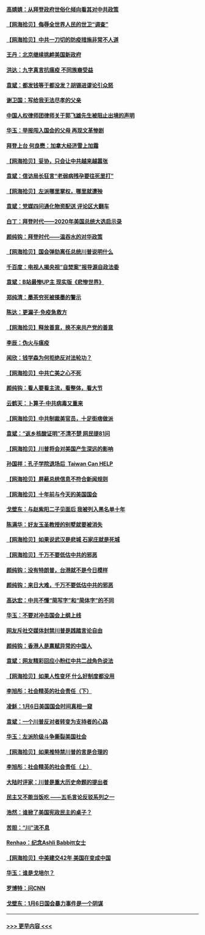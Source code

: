#### [高婧婧：从拜登政府世俗化倾向看其对中共政策](../pages/nsc993/n12730028.md?t=02040901) 
#### [【网海拾贝】侮辱全世界人民的世卫“调查”](../pages/nsc993/n12727884.md?t=02040901) 
#### [【网海拾贝】中共一刀切的防疫措施非常不人道](../pages/nsc993/n12724879.md?t=02040901) 
#### [王丹：北京继续挑衅美国新政府](../pages/nsc993/n12722456.md?t=02040901) 
#### [洪达：九字真言抗瘟疫 不同族裔受益](../pages/nsc993/n12722448.md?t=02040901) 
#### [袁斌：都发钱等于都没发？胡锡进谬论引众怒](../pages/nsc993/n12722393.md?t=02040901) 
#### [谢卫国：写给我无法尽孝的父亲](../pages/nsc993/n12720325.md?t=02040901) 
#### [中国人权律师团律师关于郭飞雄先生被阻止出境的声明](../pages/nsc993/n12720203.md?t=02040901) 
#### [华玉：举报闯入国会的父母 再现文革惨剧](../pages/nsc993/n12719070.md?t=02040901) 
#### [拜登上台 何良懋：加拿大经济雪上加霜](../pages/nsc993/n12718943.md?t=02040901) 
#### [【网海拾贝】妥协，只会让中共越来越嚣张](../pages/nsc993/n12717392.md?t=02040901) 
#### [袁斌：信访局长狂言“老弱病残孕要往死里打”](../pages/nsc993/n12717343.md?t=02040901) 
#### [【网海拾贝】左派哪里掌权，哪里就遭殃](../pages/nsc993/n12715009.md?t=02040901) 
#### [袁斌：党媒四问通化物资配送 评论区大翻车](../pages/nsc993/n12714950.md?t=02040901) 
#### [白丁：拜登时代——2020年美国总统大选启示录](../pages/nsc993/n12714920.md?t=02040901) 
#### [颜纯钩：拜登时代——温吞水的对华政策](../pages/nsc993/n12713245.md?t=02040901) 
#### [【网海拾贝】国会弹劾离任总统川普说明什么](../pages/nsc993/n12712816.md?t=02040901) 
#### [千百度：电视人揭央视“自焚案”报导源自政法委](../pages/nsc993/n12709760.md?t=02040901) 
#### [袁斌：B站最惨UP主 现实版《悲惨世界》](../pages/nsc993/n12709686.md?t=02040901) 
#### [郑纯清：墨茶穷死被搽墨的警示](../pages/nsc993/n12709262.md?t=02040901) 
#### [陈达：更漏子·免疫急救方](../pages/nsc993/n12709244.md?t=02040901) 
#### [【网海拾贝】释放善意，换不来共产党的善意](../pages/nsc993/n12708361.md?t=02040901) 
#### [李辰：伪火与瘟疫](../pages/nsc993/n12707981.md?t=02040901) 
#### [闻欣：钱学森为何拒绝反对法轮功？](../pages/nsc993/n12707407.md?t=02040901) 
#### [【网海拾贝】中共亡美之心不死](../pages/nsc993/n12707621.md?t=02040901) 
#### [颜纯钩：看人要看主流，看整体，看大节](../pages/nsc993/n12707536.md?t=02040901) 
#### [云鹤天：卜算子‧中共病毒又重来](../pages/nsc993/n12707408.md?t=02040901) 
#### [【网海拾贝】中共制裁美官员，十足街痞做派](../pages/nsc993/n12705115.md?t=02040901) 
#### [袁斌：“返乡核酸证明”不清不楚 网民提81问](../pages/nsc993/n12704982.md?t=02040901) 
#### [【网海拾贝】川普将会对美国产生深远的影响](../pages/nsc993/n12703045.md?t=02040901) 
#### [孙国祥：孔子学院退场后  Taiwan Can HELP](../pages/nsc993/n12702430.md?t=02040901) 
#### [【网海拾贝】屏蔽总统信息不符合新闻规则](../pages/nsc993/n12699998.md?t=02040901) 
#### [【网海拾贝】十年前与今天的美国国会](../pages/nsc993/n12696993.md?t=02040901) 
#### [戈壁东：与赵紫阳二子见面后 我被列入黑名单十年](../pages/nsc993/n12696215.md?t=02040901) 
#### [陈满华：好友玉圣教授的别墅就要被消失](../pages/nsc993/n12695411.md?t=02040901) 
#### [【网海拾贝】如果说武汉是悲城 石家庄就是死城](../pages/nsc993/n12694589.md?t=02040901) 
#### [【网海拾贝】千万不要低估中共的邪恶](../pages/nsc993/n12692771.md?t=02040901) 
#### [颜纯钩：没有特朗普，台港就不是今日模样](../pages/nsc993/n12692678.md?t=02040901) 
#### [颜纯钩：来日大难，千万不要低估中共的邪恶](../pages/nsc993/n12692080.md?t=02040901) 
#### [高达宏：中共不懂“简写字”和“简体字”的不同](../pages/nsc993/n12692068.md?t=02040901) 
#### [华玉：不要对冲击国会上纲上线](../pages/nsc993/n12689948.md?t=02040901) 
#### [网友斥社交媒体封禁川普是践踏言论自由](../pages/nsc993/n12687482.md?t=02040901) 
#### [颜纯钩：香港人是禀赋异常的中国人](../pages/nsc993/n12685142.md?t=02040901) 
#### [袁斌：网友精彩回应小粉红中共二战角色说法](../pages/nsc993/n12684994.md?t=02040901) 
#### [【网海拾贝】如果人性变坏 什么好制度都没用](../pages/nsc993/n12683000.md?t=02040901) 
#### [李旭彤：社会精英的社会责任（下）](../pages/nsc993/n12680604.md?t=02040901) 
#### [凌稣：1月6日美国国会时间真相一窥](../pages/nsc993/n12682780.md?t=02040901) 
#### [袁斌：一个川普反对者转变为支持者的心路](../pages/nsc993/n12682700.md?t=02040901) 
#### [华玉：左派阶级斗争撕裂美国社会](../pages/nsc993/n12681226.md?t=02040901) 
#### [【网海拾贝】如果推特禁川普的言是合理的](../pages/nsc993/n12681232.md?t=02040901) 
#### [李旭彤：社会精英的社会责任（上）](../pages/nsc993/n12680501.md?t=02040901) 
#### [大陆时评家：川普是重大历史命题的提出者](../pages/nsc993/n12679904.md?t=02040901) 
#### [民主又不能当饭吃 ——五毛言论反驳系列之一](../pages/nsc993/n12679877.md?t=02040901) 
#### [浩然：谁掀了美国宪政民主的桌子？](../pages/nsc993/n12679850.md?t=02040901) 
#### [苦胆：“川”流不息](../pages/nsc993/n12678388.md?t=02040901) 
#### [Renhao：纪念Ashli Babbitt女士](../pages/nsc993/n12678359.md?t=02040901) 
#### [【网海拾贝】中美建交42年 美国在变成中国](../pages/nsc993/n12678324.md?t=02040901) 
#### [华玉：谁是戈培尔？](../pages/nsc993/n12677515.md?t=02040901) 
#### [罗博特：问CNN](../pages/nsc993/n12677172.md?t=02040901) 
#### [戈壁东：1月6日国会暴力事件是一个阴谋](../pages/nsc993/n12674639.md?t=02040901) 

----
#### [ >>> 更早内容 <<< ](../indexes/nsc993-earlier.md)
